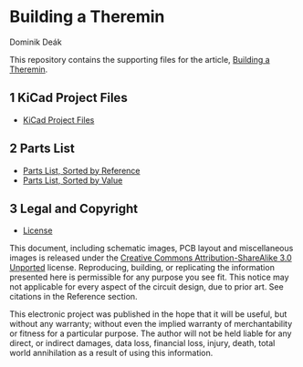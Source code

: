 # Building a Theremin

Dominik Deák

This repository contains the supporting files for the article, [Building a Theremin](https://deaksoftware.com.au/articles/building_a_theremin/).

## 1 KiCad Project Files

* [KiCad Project Files](./Project)

## 2 Parts List

* [Parts List, Sorted by Reference](./Documents/Parts%20List,%20Sorted%20by%20Reference.pdf)
* [Parts List, Sorted by Value](./Documents/Parts%20List,%20Sorted%20by%20Value.pdf)

## 3 Legal and Copyright

* [License](./Documents/License.md)

This document, including schematic images, PCB layout and miscellaneous images is released under the [Creative Commons Attribution-ShareAlike 3.0 Unported](http://creativecommons.org/licenses/by-sa/3.0/) license. Reproducing, building, or replicating the information presented here is permissible for any purpose you see fit. This notice may not applicable for every aspect of the circuit design, due to prior art. See citations in the Reference section.

This electronic project was published in the hope that it will be useful, but without any warranty; without even the implied warranty of merchantability or fitness for a particular purpose. The author will not be held liable for any direct, or indirect damages, data loss, financial loss, injury, death, total world annihilation as a result of using this information.